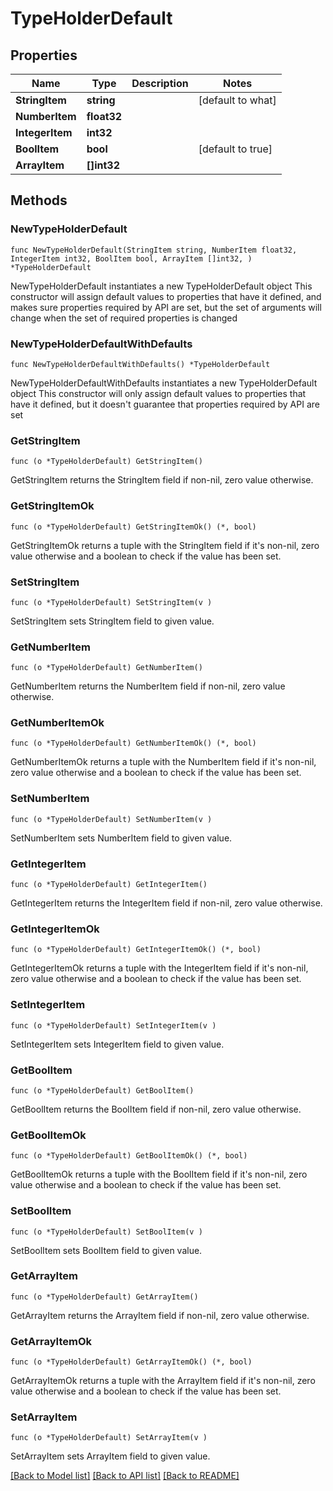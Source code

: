 # TypeHolderDefault

## Properties

Name | Type | Description | Notes
------------ | ------------- | ------------- | -------------
**StringItem** | **string** |  | [default to what]
**NumberItem** | **float32** |  | 
**IntegerItem** | **int32** |  | 
**BoolItem** | **bool** |  | [default to true]
**ArrayItem** | **[]int32** |  | 

## Methods

### NewTypeHolderDefault

`func NewTypeHolderDefault(StringItem string, NumberItem float32, IntegerItem int32, BoolItem bool, ArrayItem []int32, ) *TypeHolderDefault`

NewTypeHolderDefault instantiates a new TypeHolderDefault object
This constructor will assign default values to properties that have it defined,
and makes sure properties required by API are set, but the set of arguments
will change when the set of required properties is changed

### NewTypeHolderDefaultWithDefaults

`func NewTypeHolderDefaultWithDefaults() *TypeHolderDefault`

NewTypeHolderDefaultWithDefaults instantiates a new TypeHolderDefault object
This constructor will only assign default values to properties that have it defined,
but it doesn't guarantee that properties required by API are set

### GetStringItem

`func (o *TypeHolderDefault) GetStringItem() `

GetStringItem returns the StringItem field if non-nil, zero value otherwise.

### GetStringItemOk

`func (o *TypeHolderDefault) GetStringItemOk() (*, bool)`

GetStringItemOk returns a tuple with the StringItem field if it's non-nil, zero value otherwise
and a boolean to check if the value has been set.

### SetStringItem

`func (o *TypeHolderDefault) SetStringItem(v )`

SetStringItem sets StringItem field to given value.


### GetNumberItem

`func (o *TypeHolderDefault) GetNumberItem() `

GetNumberItem returns the NumberItem field if non-nil, zero value otherwise.

### GetNumberItemOk

`func (o *TypeHolderDefault) GetNumberItemOk() (*, bool)`

GetNumberItemOk returns a tuple with the NumberItem field if it's non-nil, zero value otherwise
and a boolean to check if the value has been set.

### SetNumberItem

`func (o *TypeHolderDefault) SetNumberItem(v )`

SetNumberItem sets NumberItem field to given value.


### GetIntegerItem

`func (o *TypeHolderDefault) GetIntegerItem() `

GetIntegerItem returns the IntegerItem field if non-nil, zero value otherwise.

### GetIntegerItemOk

`func (o *TypeHolderDefault) GetIntegerItemOk() (*, bool)`

GetIntegerItemOk returns a tuple with the IntegerItem field if it's non-nil, zero value otherwise
and a boolean to check if the value has been set.

### SetIntegerItem

`func (o *TypeHolderDefault) SetIntegerItem(v )`

SetIntegerItem sets IntegerItem field to given value.


### GetBoolItem

`func (o *TypeHolderDefault) GetBoolItem() `

GetBoolItem returns the BoolItem field if non-nil, zero value otherwise.

### GetBoolItemOk

`func (o *TypeHolderDefault) GetBoolItemOk() (*, bool)`

GetBoolItemOk returns a tuple with the BoolItem field if it's non-nil, zero value otherwise
and a boolean to check if the value has been set.

### SetBoolItem

`func (o *TypeHolderDefault) SetBoolItem(v )`

SetBoolItem sets BoolItem field to given value.


### GetArrayItem

`func (o *TypeHolderDefault) GetArrayItem() `

GetArrayItem returns the ArrayItem field if non-nil, zero value otherwise.

### GetArrayItemOk

`func (o *TypeHolderDefault) GetArrayItemOk() (*, bool)`

GetArrayItemOk returns a tuple with the ArrayItem field if it's non-nil, zero value otherwise
and a boolean to check if the value has been set.

### SetArrayItem

`func (o *TypeHolderDefault) SetArrayItem(v )`

SetArrayItem sets ArrayItem field to given value.



[[Back to Model list]](../README.md#documentation-for-models) [[Back to API list]](../README.md#documentation-for-api-endpoints) [[Back to README]](../README.md)


